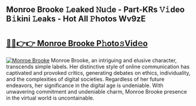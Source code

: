 ## Monroe Brooke 𝙻eaked 𝙽u𝚍e - Part-KRs 𝚅𝚒deo B𝚒kini 𝙻eaks - Hot All 𝙿hotos Wv9zE

# <h2><a href="http://ld3xsyp.urlbe.top/?page=Monroe+Brooke">🔗🔗👉👉 Monroe Brooke P𝚑oto𝚜Vid𝚎o</a></h2>

[![Monroe Brooke](https://i.imgur.com/eBuTRDB.gif)](http://ld3xsyp.urlbe.top/?page=Monroe+Brooke)
Monroe Brooke, an intriguing and elusive character, transcends simple labels. Her distinctive style of online communication has captivated and provoked critics, generating debates on ethics, individuality, and the complexities of digital societies. Regardless of her future endeavors, her significance in the digital age is undeniable. With unwavering commitment and undeniable charm, Monroe Brooke presence in the virtual world is uncontainable.
